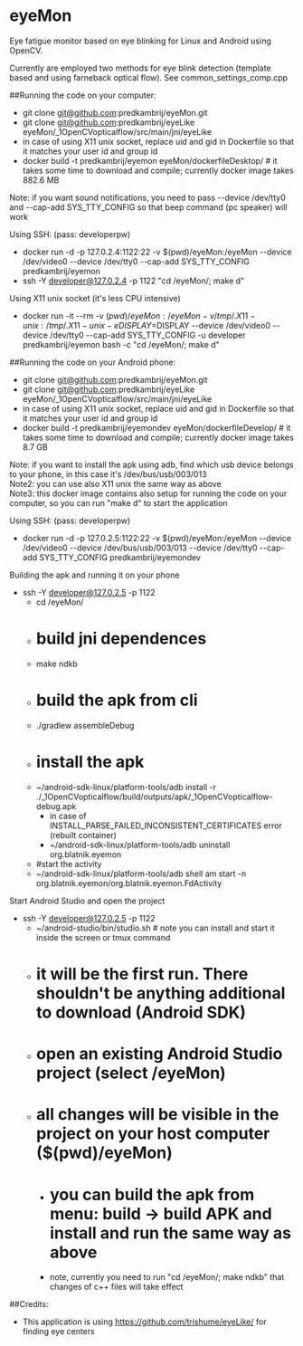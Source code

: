 eyeMon
======

Eye fatigue monitor based on eye blinking for Linux and Android using OpenCV.

Currently are employed two methods for eye blink detection (template based and using farneback optical flow). See common_settings_comp.cpp

##Running the code on your computer:
- git clone git@github.com:predkambrij/eyeMon.git
- git clone git@github.com:predkambrij/eyeLike eyeMon/_1OpenCVopticalflow/src/main/jni/eyeLike
- in case of using X11 unix socket, replace uid and gid in Dockerfile so that it matches your user id and group id
- docker build -t predkambrij/eyemon eyeMon/dockerfileDesktop/ # it takes some time to download and compile; currently docker image takes 882.6 MB

Note: if you want sound notifications, you need to pass --device /dev/tty0 and --cap-add SYS_TTY_CONFIG so that beep command (pc speaker) will work

Using SSH: (pass: developerpw)
- docker run -d -p 127.0.2.4:1122:22 -v $(pwd)/eyeMon:/eyeMon --device /dev/video0 --device /dev/tty0 --cap-add SYS_TTY_CONFIG predkambrij/eyemon
- ssh -Y developer@127.0.2.4 -p 1122 "cd /eyeMon/; make d"

Using X11 unix socket (it's less CPU intensive)
- docker run -it --rm -v $(pwd)/eyeMon:/eyeMon -v /tmp/.X11-unix:/tmp/.X11-unix -e DISPLAY=$DISPLAY --device /dev/video0 --device /dev/tty0 --cap-add SYS_TTY_CONFIG -u developer predkambrij/eyemon bash -c "cd /eyeMon/; make d"

##Running the code on your Android phone:
- git clone git@github.com:predkambrij/eyeMon.git
- git clone git@github.com:predkambrij/eyeLike eyeMon/_1OpenCVopticalflow/src/main/jni/eyeLike
- in case of using X11 unix socket, replace uid and gid in Dockerfile so that it matches your user id and group id
- docker build -t predkambrij/eyemondev eyeMon/dockerfileDevelop/ # it takes some time to download and compile; currently docker image takes 8.7 GB

Note: if you want to install the apk using adb, find which usb device belongs to your phone, in this case it's /dev/bus/usb/003/013  
Note2: you can use also X11 unix the same way as above  
Note3: this docker image contains also setup for running the code on your computer, so you can run "make d" to start the application

Using SSH: (pass: developerpw)
- docker run -d -p 127.0.2.5:1122:22 -v $(pwd)/eyeMon:/eyeMon --device /dev/video0 --device /dev/bus/usb/003/013 --device /dev/tty0 --cap-add SYS_TTY_CONFIG predkambrij/eyemondev

Building the apk and running it on your phone
- ssh -Y developer@127.0.2.5 -p 1122
    - cd /eyeMon/
    - # build jni dependences
    - make ndkb
    - # build the apk from cli
    - ./gradlew assembleDebug
    - # install the apk
    - ~/android-sdk-linux/platform-tools/adb install -r ./_1OpenCVopticalflow/build/outputs/apk/_1OpenCVopticalflow-debug.apk
        - in case of INSTALL_PARSE_FAILED_INCONSISTENT_CERTIFICATES error (rebuilt container)
        - ~/android-sdk-linux/platform-tools/adb uninstall org.blatnik.eyemon
    - #start the activity
    - ~/android-sdk-linux/platform-tools/adb shell am start -n org.blatnik.eyemon/org.blatnik.eyemon.FdActivity

Start Android Studio and open the project
- ssh -Y developer@127.0.2.5 -p 1122
    - ~/android-studio/bin/studio.sh # note you can install and start it inside the screen or tmux command
    - # it will be the first run. There shouldn't be anything additional to download (Android SDK)
    - # open an existing Android Studio project (select /eyeMon)
    - # all changes will be visible in the project on your host computer ($(pwd)/eyeMon)
        - # you can build the apk from menu: build -> build APK and install and run the same way as above
        - note, currently you need to run "cd /eyeMon/; make ndkb" that changes of c++ files will take effect

##Credits:
- This application is using https://github.com/trishume/eyeLike/ for finding eye centers



